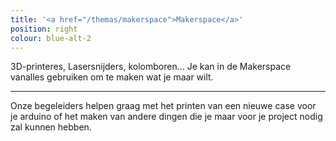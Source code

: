 ```yaml
---
title: '<a href="/themas/makerspace">Makerspace</a>'
position: right
colour: blue-alt-2
---
```


3D-printeres, Lasersnijders, kolomboren... Je kan in de Makerspace vanalles gebruiken om te maken wat je maar wilt.

---

Onze begeleiders helpen graag met het printen van een nieuwe case voor je arduino of het maken van andere dingen die je maar voor je project nodig zal kunnen hebben.
